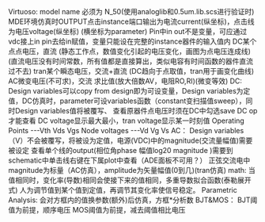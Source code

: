 Virtuoso:
  model name 必须为 N_50(使用analoglib和0.5um.lib.scs进行验证时)
  MDE环境仿真时OUTPUT点击instance端口输出为电流current(纵坐标)，点击线为电压voltage(纵坐标) (横坐标为parameter)
  Pin中in out不是变量，可应通过vdc接上in pin去给in赋值，变量只能设在完整的instance器件的输入值内
  DC某个点点电压，直流  (静态工作点，数值变化引起的电压变化，画图为点电压连成线)(直流电压没有时间常数，所有值都是直接算出，类似电容有时间函数的器件直流过不去)
  tran某个瞬态电压，交流+直流  (DC趋向于点取值，tran用于画变化曲线)
  AC微变电压(不可求)，交流  求比值(放大倍数AV，电阻RO,RI)(微变等效)
  DC:
  Design variables可以copy from design即为可设变量，Design variables为定值，DC仿真时，parameter可设variables函数（constant变扫描值sweep），同时Design variables值将被覆写、
  查看原器件点电压时须在DC中勾选save DC op才能查看
  DC voltage显示最大最小，tran voltage显示某一时刻值
  Operating Points ---Vth Vds Vgs    Node voltages ---Vd Vg Vs
  AC：
  Design variables（V）不会被覆写，将被设为定值，电源(VDC)中的magnitude(交流量幅值)需要被设定
  查看单个线的output(相位角phase 幅值log20 magnitude )需要到schematic中单击线右键在下属plot中查看（ADE面板不可用？）
  正弦交流电中magnitude为标量（AC仿真），amplitude为矢量幅值(0到几)(tran仿真)
  math:
  当值相同时，变化率(导数)相同会使接下来的值相同，多重导数拟合函数(泰勒展开式) 人为调节值到某个值到定值，再调节其变化率使信号稳定。
  Parametric Analysis:
  会对方框内的值换参数(额外)后仿真，方框*分析数
  BJT&MOS：
  BJT阈值为前提，顺序电压 MOS阈值为前提，减去阈值相比电压
